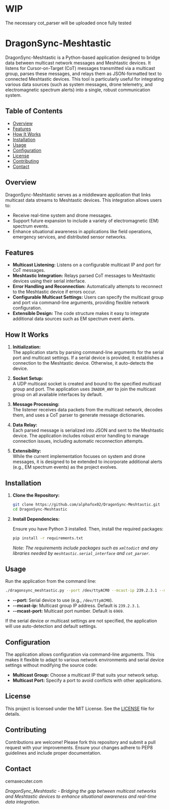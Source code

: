 # WIP 

The necessary cot_parser will be uploaded once fully tested

# DragonSync-Meshtastic

DragonSync-Meshtastic is a Python-based application designed to bridge data between multicast network messages and Meshtastic devices. It listens for Cursor-on-Target (CoT) messages transmitted via a multicast group, parses these messages, and relays them as JSON-formatted text to connected Meshtastic devices. This tool is particularly useful for integrating various data sources (such as system messages, drone telemetry, and electromagnetic spectrum alerts) into a single, robust communication system.

## Table of Contents

- [Overview](#overview)
- [Features](#features)
- [How It Works](#how-it-works)
- [Installation](#installation)
- [Usage](#usage)
- [Configuration](#configuration)
- [License](#license)
- [Contributing](#contributing)
- [Contact](#contact)

## Overview

DragonSync-Meshtastic serves as a middleware application that links multicast data streams to Meshtastic devices. This integration allows users to:

- Receive real-time system and drone messages.
- Support future expansion to include a variety of electromagnetic (EM) spectrum events.
- Enhance situational awareness in applications like field operations, emergency services, and distributed sensor networks.

## Features

- **Multicast Listening:** Listens on a configurable multicast IP and port for CoT messages.
- **Meshtastic Integration:** Relays parsed CoT messages to Meshtastic devices using their serial interface.
- **Error Handling and Reconnection:** Automatically attempts to reconnect to the Meshtastic device if errors occur.
- **Configurable Multicast Settings:** Users can specify the multicast group and port via command-line arguments, providing flexible network configuration.
- **Extensible Design:** The code structure makes it easy to integrate additional data sources such as EM spectrum event alerts.

## How It Works

1. **Initialization:**  
   The application starts by parsing command-line arguments for the serial port and multicast settings. If a serial device is provided, it establishes a connection to the Meshtastic device. Otherwise, it auto-detects the device.

2. **Socket Setup:**  
   A UDP multicast socket is created and bound to the specified multicast group and port. The application uses `INADDR_ANY` to join the multicast group on all available interfaces by default.

3. **Message Processing:**  
   The listener receives data packets from the multicast network, decodes them, and uses a CoT parser to generate message dictionaries.

4. **Data Relay:**  
   Each parsed message is serialized into JSON and sent to the Meshtastic device. The application includes robust error handling to manage connection issues, including automatic reconnection attempts.

5. **Extensibility:**  
   While the current implementation focuses on system and drone messages, it is designed to be extended to incorporate additional alerts (e.g., EM spectrum events) as the project evolves.

## Installation

1. **Clone the Repository:**

   ```bash
   git clone https://github.com/alphafox02/DragonSync-Meshtastic.git
   cd DragonSync-Meshtastic
   ```

2. **Install Dependencies:**

   Ensure you have Python 3 installed. Then, install the required packages:

   ```bash
   pip install -r requirements.txt
   ```

   *Note: The requirements include packages such as `xmltodict` and any libraries needed by `meshtastic.serial_interface` and `cot_parser`.*

## Usage

Run the application from the command line:

```bash
./dragonsync_meshtastic.py --port /dev/ttyACM0 --mcast-ip 239.2.3.1 --mcast-port 6969
```

- **--port:** Serial device to use (e.g., `/dev/ttyACM0`).
- **--mcast-ip:** Multicast group IP address. Default is `239.2.3.1`.
- **--mcast-port:** Multicast port number. Default is `6969`.

If the serial device or multicast settings are not specified, the application will use auto-detection and default settings.

## Configuration

The application allows configuration via command-line arguments. This makes it flexible to adapt to various network environments and serial device settings without modifying the source code:

- **Multicast Group:** Choose a multicast IP that suits your network setup.
- **Multicast Port:** Specify a port to avoid conflicts with other applications.

## License

This project is licensed under the MIT License. See the [LICENSE](./LICENSE) file for details.

## Contributing

Contributions are welcome! Please fork this repository and submit a pull request with your improvements. Ensure your changes adhere to PEP8 guidelines and include proper documentation.

## Contact

cemaxecuter.com

*DragonSync_Meshtastic - Bridging the gap between multicast networks and Meshtastic devices to enhance situational awareness and real-time data integration.*
